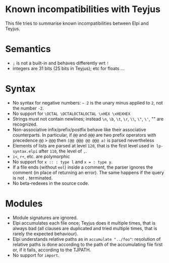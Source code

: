 Known incompatibilities with Teyjus
===================================

This file tries to summarise known incompatibilities between Elpi and Teyjus.

# Semantics

- `;` is not a built-in and behaves differently wrt `!`
- integers are 31 bits (25 bits in Teyjus); etc for floats ...

# Syntax

- No syntax for negative numbers: `~ 2` is the unary minus applied to `2`,
  not the number `-2`.
- No support for `\OCTAL \OCTALOCTALOCTAL \xHEX \xHEXHEX`
- Strings must not contain newlines; instead
  `\n`, `\b`, `\t`, `\r`, `\\`, `\"`, `\'`, "" are recognized.
- Non-associative infix/prefix/postfix behave like their associative
  counterparts. In particular, if `@@` and `@@@` are two prefix operators
  with precedence `@@` > `@@@` then `(@@ @@@ @@ @@@ a)` is parsed nevertheless
- Elements of lists are parsed at level `120`, that is the first level used
  in` lp-syntax.elpi` after `110`, the level of `,`.
- `i<`, `r+`, etc. are polymorphic
- No support for `x :: : type l` and `x = : type y`.
- If a file ends (without `eol`) inside a comment, the parser ignores the 
  comment
  (in place of returning an error). The same happens if the query is not `.`
  terminated.
- No beta-redexes in the source code.

# Modules

- Module signatures are ignored.
- Elpi accumulates each file once; Teyjus does it multiple times, that is
  always bad (all clauses are duplicated and tried multiple times, that is
  rarely the expected behaviour).
- Elpi understands relative paths as in `accumulate "../foo"`: resolution
  of relative paths is done according to the path of the accumulating file
  first or, if it fails, according to the TJPATH.
- No support for `import`.

